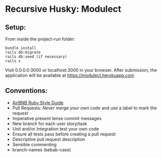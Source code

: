 # Recursive Husky: Modulect

## Setup:

From inside the project-run folder:

```
bundle install 
rails db:migrate
rails db:seed (if necessary)
rails s
```

Visit 0.0.0.0:3000 or localhost:3000 in your browser.
After submission, the application will be available at https://modulect.herokuapp.com

## Conventions:
* [AirBNB Ruby Style Guide](https://github.com/airbnb/ruby)
* Pull Requests: *Never merge your own code* and use a label to mark the request
* Imperative present tense commit messages
* New branch for each user story/task
* Unit and/or Integration test your own code
* Ensure all tests pass before creating a pull request
* Descriptive pull request description
* Sensible commenting
* branch-names (kebab-case)
